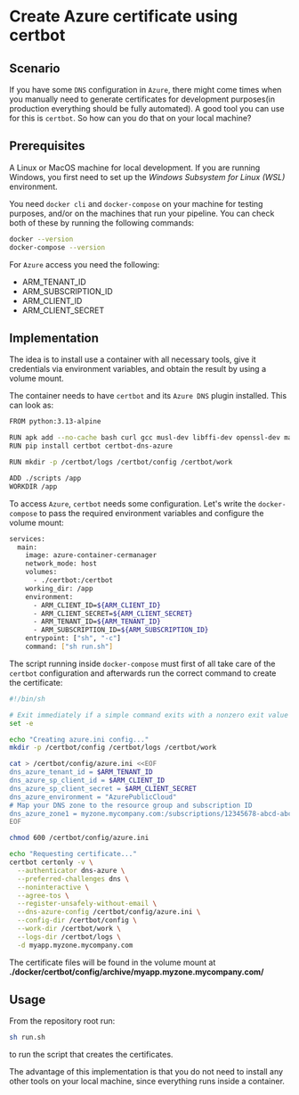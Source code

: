 # Create Azure certificate using certbot

## Scenario

If you have some `DNS` configuration in `Azure`, there might come times when you manually need to generate certificates for development purposes(in production everything should be fully automated). A good tool you can use for this is `certbot`. So how can you do that on your local machine?

## Prerequisites

A Linux or MacOS machine for local development. If you are running Windows, you first need to set up the *Windows Subsystem for Linux (WSL)* environment.

You need `docker cli` and `docker-compose` on your machine for testing purposes, and/or on the machines that run your pipeline.
You can check both of these by running the following commands:
```sh
docker --version
docker-compose --version
```

For `Azure` access you need the following:
- ARM_TENANT_ID
- ARM_SUBSCRIPTION_ID
- ARM_CLIENT_ID
- ARM_CLIENT_SECRET

## Implementation
The idea is to install use a container with all necessary tools, give it credentials via environment variables, and obtain the result by using a volume mount.

The container needs to have `certbot` and its `Azure DNS` plugin installed. This can look as:
```sh
FROM python:3.13-alpine

RUN apk add --no-cache bash curl gcc musl-dev libffi-dev openssl-dev make linux-headers
RUN pip install certbot certbot-dns-azure

RUN mkdir -p /certbot/logs /certbot/config /certbot/work

ADD ./scripts /app
WORKDIR /app
```
To access `Azure`, `certbot` needs some configuration. Let's write the `docker-compose` to pass the required environment variables and configure the volume mount:
```sh
services:
  main:
    image: azure-container-cermanager
    network_mode: host
    volumes:
      - ./certbot:/certbot
    working_dir: /app
    environment:
      - ARM_CLIENT_ID=${ARM_CLIENT_ID}
      - ARM_CLIENT_SECRET=${ARM_CLIENT_SECRET}
      - ARM_TENANT_ID=${ARM_TENANT_ID}
      - ARM_SUBSCRIPTION_ID=${ARM_SUBSCRIPTION_ID}
    entrypoint: ["sh", "-c"]
    command: ["sh run.sh"]
```
The script running inside `docker-compose` must first of all take care of the `certbot` configuration and afterwards run the correct command to create the certificate:
```sh
#!/bin/sh

# Exit immediately if a simple command exits with a nonzero exit value
set -e

echo "Creating azure.ini config..."
mkdir -p /certbot/config /certbot/logs /certbot/work

cat > /certbot/config/azure.ini <<EOF
dns_azure_tenant_id = $ARM_TENANT_ID
dns_azure_sp_client_id = $ARM_CLIENT_ID
dns_azure_sp_client_secret = $ARM_CLIENT_SECRET
dns_azure_environment = "AzurePublicCloud"
# Map your DNS zone to the resource group and subscription ID
dns_azure_zone1 = myzone.mycompany.com:/subscriptions/12345678-abcd-abcd-abcd-123456789012/resourceGroups/myRresourceGroup
EOF

chmod 600 /certbot/config/azure.ini

echo "Requesting certificate..."
certbot certonly -v \
  --authenticator dns-azure \
  --preferred-challenges dns \
  --noninteractive \
  --agree-tos \
  --register-unsafely-without-email \
  --dns-azure-config /certbot/config/azure.ini \
  --config-dir /certbot/config \
  --work-dir /certbot/work \
  --logs-dir /certbot/logs \
  -d myapp.myzone.mycompany.com
```
The certificate files will be found in the volume mount at **./docker/certbot/config/archive/myapp.myzone.mycompany.com/**

## Usage

From the repository root run:
```sh
sh run.sh
```
to run the script that creates the certificates.

The advantage of this implementation is that you do not need to install any other tools on your local machine, since everything runs inside a container.
